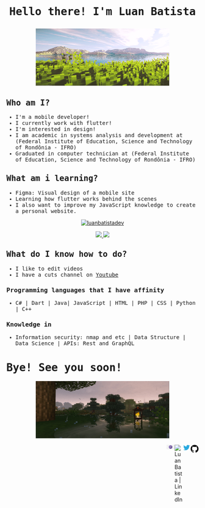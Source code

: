 
<samp>

  
# <p align="center"><samp>Hello there! I'm Luan Batista</samp></p>

<p align="center"><img width=350 height=150 src="https://github.com/luanbatistadev/luanbatistadev/blob/main/assets/images/mine%20sun.gif" /></p>

## Who am I?

- I'm a mobile developer!
- I currently work with flutter!
- I'm interested in design!
- I am academic in systems analysis and development at (Federal Institute of Education, Science and Technology of Rondônia - IFRO)
- Graduated in computer technician at (Federal Institute of Education, Science and Technology of Rondônia - IFRO)

## <samp>What am i learning?</samp>

- Figma: Visual design of a mobile site
- Learning how flutter works behind the scenes
- I also want to improve my JavaScript knowledge to create a personal website.
</samp>



<a href="https://github.com/luanbatistadev">
  <p align="center"><img height="180em" src="https://github-readme-streak-stats.herokuapp.com/?user=luanbatistadev&theme=dark" alt="luanbatistadev" /></p>
  <p align="center">
    <img height="130em" src="https://github-readme-stats.vercel.app/api?username=luanbatistadev&theme=dark&show_icons=true" />
    <img height="130em" src="https://github-readme-stats.vercel.app/api/top-langs/?username=luanbatistadev&theme=dark&layout=compact" />
  </p>
</a>




<samp>

## What do I know how to do?

- I like to edit videos
- I have a cuts channel on <a href="https://www.youtube.com/channel/UCcwByV-6d_JWdnEspfLTJpQ">Youtube</a>
### Programming languages that I have affinity
- C# | Dart | Java| JavaScript | HTML | PHP | CSS | Python | C++
### Knowledge in
- Information security: nmap and etc | Data Structure | Data Science | APIs: Rest and GraphQL

<p align="center">

# Bye! See you soon!
</p>

<p align="center"><img width=350 height=150 src="https://github.com/luanbatistadev/luanbatistadev/blob/main/assets/images/minecraft.gif" /></p>


</samp>
<a href="https://github.com/luanbatistadev">
  <img align="right" alt="Luan Batista | GitHub" width="21px" src="https://github.com/luanbatistadev/luanbatistadev/blob/main/assets/images/github%20ico.png" />
</a>
<a href="https://twitter.com/luanbatistadev">
  <img align="right" alt="Luan Batista | Twitter" width="21px" src="https://github.com/luanbatistadev/luanbatistadev/blob/6a33b9c3deb96ceca0d94c266ac8573e5ca73c52/assets/images/twitter%20ico.jpeg" />
</a>
<a href="https://br.linkedin.com/in/luan-rafael-batista-ramos-4379941a8">
  <img align="right" alt="Luan Batista | LinkedIn" width="21px" src="https://github.com/luanbatistadev/luanbatistadev/blob/main/assets/images/linkedin%20ico.ico" />
</a>

<a href="https://www.twitch.tv/luangamegg">
  <img align="right" alt="Luan Batista | Twitch" width="21px" src="https://github.com/luanbatistadev/luanbatistadev/blob/main/assets/images/twitch%20ico.png" />
</a>
